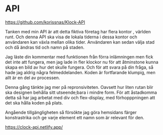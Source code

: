 # API
 
https://github.com/korissnas/Klock-API

Tanken med min API är att detta fiktiva företag har flera kontor , världen runt. Och denna API ska visa de lokala tiderna i dessa kontor och användaren kan växla mellan olika tider. Användaren kan sedan välja stad och då ändras tid och namn på staden. 

Jag läste din kommentar med funktionen från förra inlämningen men fick det inte att fungera, men jag lade in fler klockor nu för att åtminstone kunna skapa en bild av hur det skulle fungera. Och för att svara på din fråga, så hade jag aldrig några felmeddelanden.
Koden är fortfarande klumpig, men allt är en del av processen.

Denna gång tänkte jag mer på repronsiviteten. Oavsett hur liten rutan blir ska designen behålla sitt utseende;bara i mindre form. För att åstadkomma detta så har jag arbetat med div och flex-display, med förhopppningen att det ska hålla koden på plats.

Angående tillgängligheten så försökte jag göra hemsidans färger konstrastrika och ge varje element ett namn som är relevant för den. 


https://clock-api.netlify.app/
